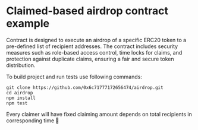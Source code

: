 # Claimed-based airdrop contract example

Contract is designed to execute an airdrop of a specific ERC20 token to a pre-defined list of recipient addresses. The contract includes security measures such as role-based access control, time locks for claims, and protection against duplicate claims, ensuring a fair and secure token distribution.

To build project and run tests use following commands:

```shell
git clone https://github.com/0x6c71777172656474/airdrop.git
cd airdrop
npm install
npm test
```
Every claimer will have fixed claiming amount depends on total recipients in corresponding time 🚀
